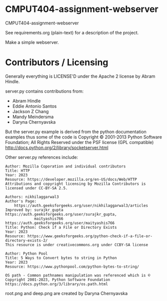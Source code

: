 CMPUT404-assignment-webserver
=============================

CMPUT404-assignment-webserver

See requirements.org (plain-text) for a description of the project.

Make a simple webserver.

Contributors / Licensing
========================

Generally everything is LICENSE'D under the Apache 2 license by Abram Hindle.

server.py contains contributions from:

* Abram Hindle
* Eddie Antonio Santos
* Jackson Z Chang
* Mandy Meindersma 
* Daryna Chernyavska

But the server.py example is derived from the python documentation
examples thus some of the code is Copyright © 2001-2013 Python
Software Foundation; All Rights Reserved under the PSF license (GPL
compatible) http://docs.python.org/2/library/socketserver.html

Other server.py references include:

    Author: Mozilla Coporation and individual contributors
    Title: HTTP
    Year: 2023
    Resource: https://developer.mozilla.org/en-US/docs/Web/HTTP
    Attributions and copyright licensing by Mozilla Contributors is licensed under CC-BY-SA 2.5.

    Authors: nikhilaggarwal3
    Author's Page:
        https://auth.geeksforgeeks.org/user/nikhilaggarwal3/articles
    Improved by: surajkr_gupta https://auth.geeksforgeeks.org/user/surajkr_gupta,
                 maityashis766 https://auth.geeksforgeeks.org/user/maityashis766
    Title: Python: Check if a File or Directory Exists
    Year: 2023
    Resource: https://www.geeksforgeeks.org/python-check-if-a-file-or-directory-exists-2/
    This resource is under creativecommons.org under CCBY-SA license

    Author: Python Pool
    Title: 5 Ways to Convert bytes to string in Python
    Year: 2023
    Resource: https://www.pythonpool.com/python-bytes-to-string/

    OS path - Common pathnames manipulation was referenced which is © Copyright 2001-2023, Python Software Foundation
    https://docs.python.org/3/library/os.path.html

root.png and deep.png are created by Daryna Chernyavska

